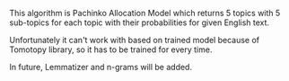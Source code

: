 This algorithm is Pachinko Allocation Model which returns 5 topics with 5 sub-topics for each topic with their probabilities for given English text.

Unfortunately it can't work with based on trained model because of Tomotopy library, so it has to be trained for every time.

In future, Lemmatizer and n-grams will be added.
